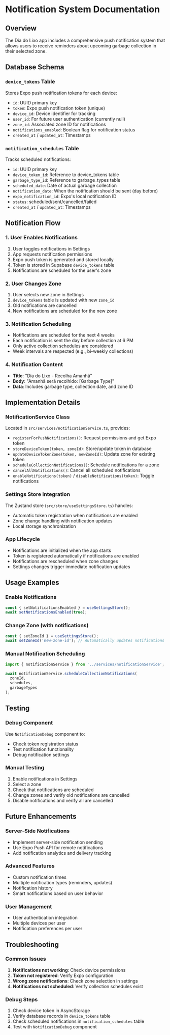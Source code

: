 # Notification System Documentation

## Overview

The Dia do Lixo app includes a comprehensive push notification system that allows users to receive reminders about upcoming garbage collection in their selected zone.

## Database Schema

### `device_tokens` Table
Stores Expo push notification tokens for each device:
- `id`: UUID primary key
- `token`: Expo push notification token (unique)
- `device_id`: Device identifier for tracking
- `user_id`: For future user authentication (currently null)
- `zone_id`: Associated zone ID for notifications
- `notifications_enabled`: Boolean flag for notification status
- `created_at` / `updated_at`: Timestamps

### `notification_schedules` Table
Tracks scheduled notifications:
- `id`: UUID primary key
- `device_token_id`: Reference to device_tokens table
- `garbage_type_id`: Reference to garbage_types table
- `scheduled_date`: Date of actual garbage collection
- `notification_date`: When the notification should be sent (day before)
- `expo_notification_id`: Expo's local notification ID
- `status`: scheduled/sent/cancelled/failed
- `created_at` / `updated_at`: Timestamps

## Notification Flow

### 1. User Enables Notifications
1. User toggles notifications in Settings
2. App requests notification permissions
3. Expo push token is generated and stored locally
4. Token is stored in Supabase `device_tokens` table
5. Notifications are scheduled for the user's zone

### 2. User Changes Zone
1. User selects new zone in Settings
2. `device_tokens` table is updated with new `zone_id`
3. Old notifications are cancelled
4. New notifications are scheduled for the new zone

### 3. Notification Scheduling
- Notifications are scheduled for the next 4 weeks
- Each notification is sent the day before collection at 6 PM
- Only active collection schedules are considered
- Week intervals are respected (e.g., bi-weekly collections)

### 4. Notification Content
- **Title**: "Dia do Lixo - Recolha Amanhã"
- **Body**: "Amanhã será recolhido: [Garbage Type]"
- **Data**: Includes garbage type, collection date, and zone ID

## Implementation Details

### NotificationService Class
Located in `src/services/notificationService.ts`, provides:

- `registerForPushNotifications()`: Request permissions and get Expo token
- `storeDeviceToken(token, zoneId)`: Store/update token in database
- `updateDeviceTokenZone(token, newZoneId)`: Update zone for existing token
- `scheduleCollectionNotifications()`: Schedule notifications for a zone
- `cancelAllNotifications()`: Cancel all scheduled notifications
- `enableNotifications(token)` / `disableNotifications(token)`: Toggle notifications

### Settings Store Integration
The Zustand store (`src/store/useSettingsStore.ts`) handles:
- Automatic token registration when notifications are enabled
- Zone change handling with notification updates
- Local storage synchronization

### App Lifecycle
- Notifications are initialized when the app starts
- Token is registered automatically if notifications are enabled
- Notifications are rescheduled when zone changes
- Settings changes trigger immediate notification updates

## Usage Examples

### Enable Notifications
```typescript
const { setNotificationsEnabled } = useSettingsStore();
await setNotificationsEnabled(true);
```

### Change Zone (with notifications)
```typescript
const { setZoneId } = useSettingsStore();
await setZoneId('new-zone-id'); // Automatically updates notifications
```

### Manual Notification Scheduling
```typescript
import { notificationService } from '../services/notificationService';

await notificationService.scheduleCollectionNotifications(
  zoneId,
  schedules,
  garbageTypes
);
```

## Testing

### Debug Component
Use `NotificationDebug` component to:
- Check token registration status
- Test notification functionality
- Debug notification settings

### Manual Testing
1. Enable notifications in Settings
2. Select a zone
3. Check that notifications are scheduled
4. Change zones and verify old notifications are cancelled
5. Disable notifications and verify all are cancelled

## Future Enhancements

### Server-Side Notifications
- Implement server-side notification sending
- Use Expo Push API for remote notifications
- Add notification analytics and delivery tracking

### Advanced Features
- Custom notification times
- Multiple notification types (reminders, updates)
- Notification history
- Smart notifications based on user behavior

### User Management
- User authentication integration
- Multiple devices per user
- Notification preferences per user

## Troubleshooting

### Common Issues
1. **Notifications not working**: Check device permissions
2. **Token not registered**: Verify Expo configuration
3. **Wrong zone notifications**: Check zone selection in settings
4. **Notifications not scheduled**: Verify collection schedules exist

### Debug Steps
1. Check device token in AsyncStorage
2. Verify database records in `device_tokens` table
3. Check scheduled notifications in `notification_schedules` table
4. Test with `NotificationDebug` component

